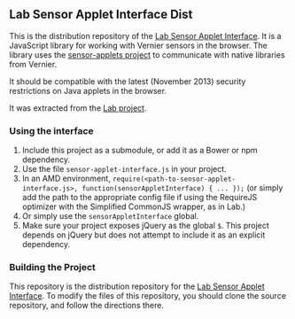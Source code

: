 ## Lab Sensor Applet Interface Dist

This is the distribution repository of the [Lab Sensor Applet Interface](http://github.com/concord-consortium/lab-sensor-applet-interface).
It is a JavaScript library for working with Vernier sensors in the browser.
The library uses the [sensor-applets project](https://github.com/concord-consortium/sensor-applets) to communicate with native libraries from Vernier.

It should be compatible with the latest (November 2013) security restrictions on Java applets in the browser.

It was extracted from the [Lab project](http://github.com/concord-consortium/lab).

### Using the interface

1. Include this project as a submodule, or add it as a Bower or npm dependency.
2. Use the file `sensor-applet-interface.js` in your project.
3. In an AMD environment,
 `require(<path-to-sensor-applet-interface.js>, function(sensorAppletInterface) { ... });` (or simply add the path to the appropriate config file if using the RequireJS optimizer with the Simplified CommonJS wrapper, as in Lab.)
4. Or simply use the `sensorAppletInterface` global.
5. Make sure your project exposes jQuery as the global `$`. This project depends on jQuery but does not attempt to include it as an explicit dependency.

### Building the Project

This repository is the distribution repository for the [Lab Sensor Applet Interface](http://github.com/concord-consortium/lab-sensor-applet-interface).
To modify the files of this repository, you should clone the source repository, and follow the directions there.
